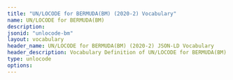 ```yaml
---
title: "UN/LOCODE for BERMUDA(BM) (2020-2) Vocabulary"
name: UN/LOCODE for BERMUDA(BM) 
description: 
jsonid: "unlocode-bm"
layout: vocabulary
header_name: UN/LOCODE for BERMUDA(BM) (2020-2) JSON-LD Vocabulary
header_description: Vocabulary Definition of UN/LOCODE for BERMUDA(BM) (2020-2) semantics in HTML format. JSON-LD format is available at [unlocode-bm.jsonld](/vocabulary/unlocode-bm.jsonld)
type: unlocode
options:
---
```


